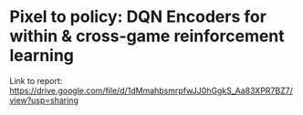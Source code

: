 # Pixel to policy: DQN Encoders for within & cross-game reinforcement learning

Link to report: https://drive.google.com/file/d/1dMmahbsmrpfwJJ0hGgkS_Aa83XPR7BZ7/view?usp=sharing
